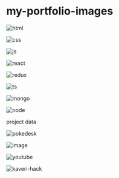 
# my-portfolio-images

![html](https://user-images.githubusercontent.com/65226860/123556991-eb2e6d80-d7ab-11eb-81a2-49821952faac.png)

![css](https://user-images.githubusercontent.com/65226860/123556993-ec5f9a80-d7ab-11eb-9c7d-402939f71873.png)

![js](https://user-images.githubusercontent.com/65226860/123556917-83782280-d7ab-11eb-8869-2359c8fe8ca2.png)


![react](https://user-images.githubusercontent.com/65226860/123556949-b4585780-d7ab-11eb-81ab-6cee03cfc53b.png)

![redux](https://user-images.githubusercontent.com/65226860/123556950-b5898480-d7ab-11eb-9381-e5e11f01bc38.png)

![ts](https://user-images.githubusercontent.com/65226860/123556953-b7534800-d7ab-11eb-9776-1679ad066a8e.png)

![mongo](https://user-images.githubusercontent.com/65226860/123557002-0305f180-d7ac-11eb-90f2-a81712a0eeb3.png)

![node](https://user-images.githubusercontent.com/65226860/123557003-04cfb500-d7ac-11eb-8da7-fecda76f0baf.png)


project data
<!-- ![Portfolio](https://user-images.githubusercontent.com/65226860/125074408-dec6e080-e0da-11eb-9590-0807b02c8951.png) -->




![pokedesk](https://user-images.githubusercontent.com/65226860/123624503-3ee09b80-d82c-11eb-92d3-dcffe4fc82ce.jpeg)

![image](https://user-images.githubusercontent.com/65226860/123625316-45bbde00-d82d-11eb-8907-36965282bf76.png)

![youtube](https://user-images.githubusercontent.com/65226860/123627862-207c9f00-d830-11eb-87f8-46c0de871708.png)

![kaveri-hack](https://user-images.githubusercontent.com/65226860/123628804-232bc400-d831-11eb-83d5-ceb4bd52f8a9.jpg)









